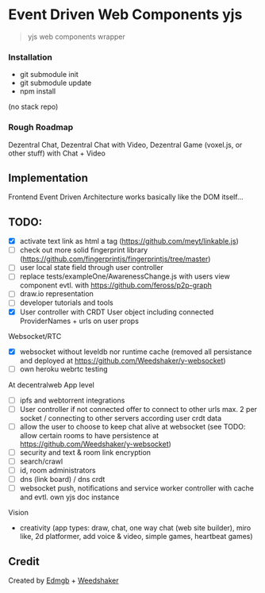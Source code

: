 # Event Driven Web Components yjs

> yjs web components wrapper


### Installation

- git submodule init
- git submodule update
- npm install

(no stack repo)

### Rough Roadmap

Dezentral Chat, Dezentral Chat with Video, Dezentral Game (voxel.js, or other stuff) with Chat + Video

## Implementation

Frontend Event Driven Architecture works basically like the DOM itself...

## TODO:

- [x] activate text link as html a tag (https://github.com/meyt/linkable.js)
- [ ] check out more solid fingerprint library (https://github.com/fingerprintjs/fingerprintjs/tree/master)
- [ ] user local state field through user controller
- [ ] replace tests/exampleOne/AwarenessChange.js with users view component evtl. with https://github.com/feross/p2p-graph
- [ ] draw.io representation
- [ ] developer tutorials and tools
- [x] User controller with CRDT User object including connected ProviderNames + urls on user props

Websocket/RTC
- [x] websocket without leveldb nor runtime cache (removed all persistance and deployed at https://github.com/Weedshaker/y-websocket)
- [ ] own heroku webrtc testing

At decentralweb App level
- [ ] ipfs and webtorrent integrations
- [ ] User controller if not connected offer to connect to other urls max. 2 per socket / connecting to other servers according user crdt data
- [ ] allow the user to choose to keep chat alive at websocket (see TODO: allow certain rooms to have persistence at https://github.com/Weedshaker/y-websocket)
- [ ] security and text & room link encryption 
- [ ] search/crawl
- [ ] id, room administrators
- [ ] dns (link board) / dns crdt
- [ ] websocket push, notifications and service worker controller with cache and evtl. own yjs doc instance

Vision
- creativity (app types: draw, chat, one way chat (web site builder), miro like, 2d platformer, add voice & video, simple games, heartbeat games)



## Credit

Created by [Edmgb](https://github.com/Edmgb) + [Weedshaker](https://github.com/Weedshaker)
